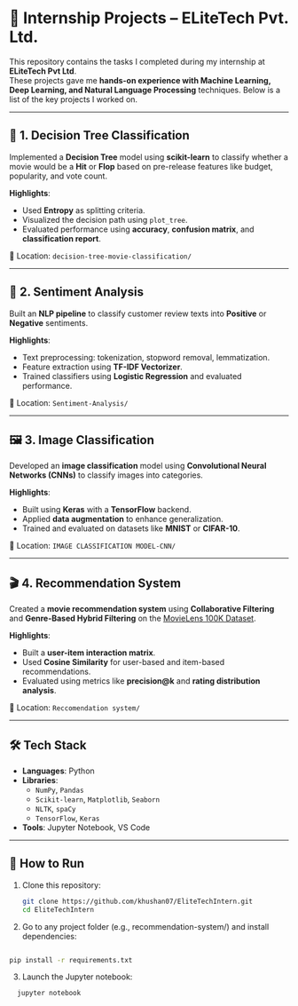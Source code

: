 # 🧠 Internship Projects – ELiteTech Pvt. Ltd.

This repository contains the tasks I completed during my internship at **ELiteTech Pvt Ltd**.  
These projects gave me **hands-on experience with Machine Learning, Deep Learning, and Natural Language Processing** techniques. Below is a list of the key projects I worked on.

---

## 📌 1. Decision Tree Classification

Implemented a **Decision Tree** model using **scikit-learn** to classify whether a movie would be a **Hit** or **Flop** based on pre-release features like budget, popularity, and vote count.

**Highlights**:
- Used **Entropy** as splitting criteria.
- Visualized the decision path using `plot_tree`.
- Evaluated performance using **accuracy**, **confusion matrix**, and **classification report**.

📁 Location: `decision-tree-movie-classification/`

---

## 💬 2. Sentiment Analysis

Built an **NLP pipeline** to classify customer review texts into **Positive** or **Negative** sentiments.

**Highlights**:
- Text preprocessing: tokenization, stopword removal, lemmatization.
- Feature extraction using **TF-IDF Vectorizer**.
- Trained classifiers using **Logistic Regression** and evaluated performance.

📁 Location: `Sentiment-Analysis/`

---

## 🖼️ 3. Image Classification 

Developed an **image classification** model using **Convolutional Neural Networks (CNNs)** to classify images into categories.

**Highlights**:
- Built using **Keras** with a **TensorFlow** backend.
- Applied **data augmentation** to enhance generalization.
- Trained and evaluated on datasets like **MNIST** or **CIFAR-10**.

📁 Location: `IMAGE CLASSIFICATION MODEL-CNN/` 

---

## 🎬 4. Recommendation System

Created a **movie recommendation system** using **Collaborative Filtering** and **Genre-Based Hybrid Filtering** on the [MovieLens 100K Dataset](https://grouplens.org/datasets/movielens/100k/).

**Highlights**:
- Built a **user-item interaction matrix**.
- Used **Cosine Similarity** for user-based and item-based recommendations.
- Evaluated using metrics like **precision@k** and **rating distribution analysis**.

📁 Location: `Reccomendation system/`

---

## 🛠️ Tech Stack

- **Languages**: Python  
- **Libraries**:
  - `NumPy`, `Pandas`
  - `Scikit-learn`, `Matplotlib`, `Seaborn`
  - `NLTK`, `spaCy`
  - `TensorFlow`, `Keras`
- **Tools**: Jupyter Notebook, VS Code

---

## 📂 How to Run

1. Clone this repository:
   ```bash
   git clone https://github.com/khushan07/EliteTechIntern.git
   cd EliteTechIntern
   ```
2. Go to any project folder (e.g., recommendation-system/) and install dependencies:
  ```bash

  pip install -r requirements.txt
  ```
3. Launch the Jupyter notebook:
```bash
  jupyter notebook
```
